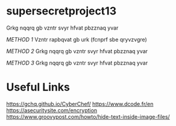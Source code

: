 # supersecretproject13
Grkg nqqrq gb vzntr svyr hfvat pbzznaq yvar

_METHOD 1_
Vzntr rapbqvat gb urk (fcnprf sbe qryvzvgre)

_METHOD 2_
Grkg nqqrq gb vzntr svyr hfvat pbzznaq yvar

_METHOD 3_
Grkg nqqrq gb vzntr svyr hfvat pbzznaq yvar

# Useful Links
https://gchq.github.io/CyberChef/
https://www.dcode.fr/en
https://asecuritysite.com/encryption
https://www.groovypost.com/howto/hide-text-inside-image-files/
